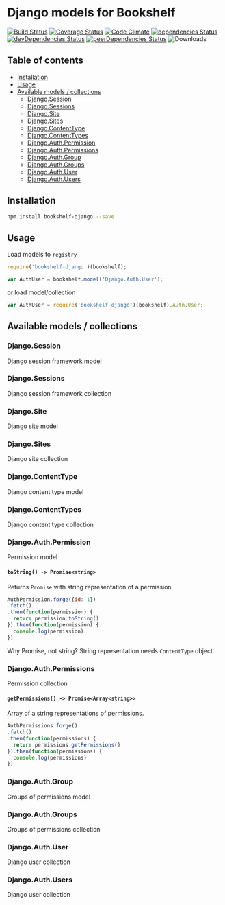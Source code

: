 # Django models for Bookshelf

[![Build Status](https://travis-ci.org/tomi77/node-bookshelf-django.svg)](https://travis-ci.org/tomi77/node-bookshelf-django)
[![Coverage Status](https://coveralls.io/repos/github/tomi77/node-bookshelf-django/badge.svg?branch=master)](https://coveralls.io/github/tomi77/node-bookshelf-django?branch=master)
[![Code Climate](https://codeclimate.com/github/tomi77/node-bookshelf-django/badges/gpa.svg)](https://codeclimate.com/github/tomi77/node-bookshelf-django)
[![dependencies Status](https://david-dm.org/tomi77/node-bookshelf-django/status.svg)](https://david-dm.org/tomi77/node-bookshelf-django)
[![devDependencies Status](https://david-dm.org/tomi77/node-bookshelf-django/dev-status.svg)](https://david-dm.org/tomi77/node-bookshelf-django?type=dev)
[![peerDependencies Status](https://david-dm.org/tomi77/node-bookshelf-django/peer-status.svg)](https://david-dm.org/tomi77/node-bookshelf-django?type=peer)
![Downloads](https://img.shields.io/npm/dt/bookshelf-django.svg)

## Table of contents

* [Installation](#installation)
* [Usage](#usage)
* [Available models / collections](available-models--collections)
  * [Django.Session](django-session)
  * [Django.Sessions](django-sessions)
  * [Django.Site](django-site)
  * [Django.Sites](django-sites)
  * [Django.ContentType](django-contenttype)
  * [Django.ContentTypes](django-contenttypes)
  * [Django.Auth.Permission](django-auth-permission)
  * [Django.Auth.Permissions](django-auth-permissions)
  * [Django.Auth.Group](django-auth-group)
  * [Django.Auth.Groups](django-auth-groups)
  * [Django.Auth.User](django-auth-user)
  * [Django.Auth.Users](django-auth-users)

## Installation

~~~bash
npm install bookshelf-django --save
~~~

## Usage

Load models to ``registry``

~~~js
require('bookshelf-django')(bookshelf);

var AuthUser = bookshelf.model('Django.Auth.User');
~~~

or load model/collection

~~~js
var AuthUser = require('bookshelf-django')(bookshelf).Auth.User;
~~~

## Available models / collections

### Django.Session

Django session framework model

### Django.Sessions

Django session framework collection

### Django.Site

Django site model

### Django.Sites

Django site collection

### Django.ContentType

Django content type model

### Django.ContentTypes

Django content type collection

### Django.Auth.Permission

Permission model

#### `toString() -> Promise<string>`

Returns `Promise` with string representation of a permission.

~~~js
AuthPermission.forge({id: 1})
.fetch()
.then(function(permission) {
  return permission.toString()
}).then(function(permission) {
  console.log(permission)
})
~~~

Why Promise, not string? String representation needs `ContentType` object.

### Django.Auth.Permissions

Permission collection

#### `getPermissions() -> Promise<Array<string>>`

Array of a string representations of permissions.

~~~js
AuthPermissions.forge()
.fetch()
.then(function(permissions) {
  return permissions.getPermissions()
}).then(function(permissions) {
  console.log(permissions)
})
~~~

### Django.Auth.Group

Groups of permissions model

### Django.Auth.Groups

Groups of permissions collection

### Django.Auth.User

Django user collection

### Django.Auth.Users

Django user collection
